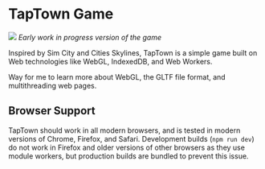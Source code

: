 # TapTown Game

![](https://i.imgur.com/ENEX8nN.png)
*Early work in progress version of the game*

Inspired by Sim City and Cities Skylines, TapTown is a simple game built on Web technologies like WebGL, IndexedDB, and Web Workers.

Way for me to learn more about WebGL, the GLTF file format, and multithreading web pages.

## Browser Support

TapTown should work in all modern browsers, and is tested in modern versions of Chrome, Firefox, and Safari. Development builds (```npm run dev```) do not work in Firefox and older versions of other browsers as they use module workers, but production builds are bundled to prevent this issue.